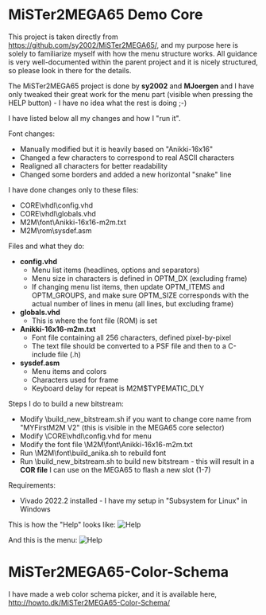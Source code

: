 MiSTer2MEGA65 Demo Core
=======================

This project is taken directly from
https://github.com/sy2002/MiSTer2MEGA65/, and my purpose here is solely to familiarize myself with how the menu structure works.
All guidance is very well-documented within the parent project and it is
nicely structured, so please look in there for the details.

The MiSTer2MEGA65 project is done by **sy2002** and **MJoergen** and I have only tweaked their great work for the menu part (visible when pressing the HELP button) - I have no idea what the rest is doing ;-)

I have listed below all my changes and how I "run it".

Font changes:
* Manually modified but it is heavily based on "Anikki-16x16"
* Changed a few characters to correspond to real ASCII characters
* Realigned all characters for better readability
* Changed some borders and added a new horizontal "snake" line

I have done changes only to these files:
* CORE\vhdl\config.vhd
* CORE\vhdl\globals.vhd
* M2M\font\Anikki-16x16-m2m.txt
* M2M\rom\sysdef.asm

Files and what they do:
* **config.vhd**
  - Menu list items (headlines, options and separators)
  - Menu size in characters is defined in OPTM_DX (excluding frame)
  - If changing menu list items, then update OPTM_ITEMS and OPTM_GROUPS, and make
sure OPTM_SIZE corresponds with the actual number of lines in menu (all
lines, but excluding frame)
* **globals.vhd**
  - This is where the font file (ROM) is set
* **Anikki-16x16-m2m.txt**
  - Font file containing all 256 characters, defined pixel-by-pixel
  - The text file should be converted to a PSF file and then to a C-include file (.h)
* **sysdef.asm**
  - Menu items and colors
  - Characters used for frame
  - Keyboard delay for repeat is M2M$TYPEMATIC_DLY

Steps I do to build a new bitstream:
* Modify \build_new_bitstream.sh if you want to change core name from
"MYFirstM2M V2" (this is visible in the MEGA65 core selector)
* Modify \CORE\vhdl\config.vhd for menu
* Modify the font file \M2M\font\Anikki-16x16-m2m.txt
* Run \M2M\font\build_anika.sh to rebuild font
* Run \build_new_bitstream.sh to build new bitstream - this will result in a **COR file** I can use on the MEGA65 to flash a new slot (1-7)

Requirements:
* Vivado 2022.2 installed - I have my setup in "Subsystem for Linux" in Windows

This is how the "Help" looks like:
![Help](http://howto.dk/MiSTer2MEGA65-Color-Schema/help.jpg)

And this is the menu:
![Help](http://howto.dk/MiSTer2MEGA65-Color-Schema/menu.jpg)

MiSTer2MEGA65-Color-Schema
==========================

I have made a web color schema picker, and it is available here, http://howto.dk/MiSTer2MEGA65-Color-Schema/

